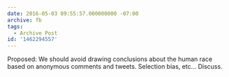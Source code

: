 ```yaml
---
date: 2016-05-03 09:55:57.000000000 -07:00
archive: fb
tags: 
  - Archive Post
id: '1462294557'
---
```


Proposed: We should avoid drawing conclusions about the human race based on anonymous comments and tweets. Selection bias, etc... Discuss.
